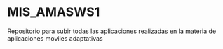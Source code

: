 # MIS_AMASWS1
Repositorio para subir todas las aplicaciones realizadas en la materia de aplicaciones moviles adaptativas
